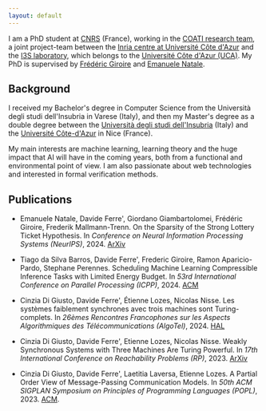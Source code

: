 ```yaml
---
layout: default
---
```


I am a PhD student at [CNRS](https://www.cnrs.fr/fr) (France), working in the [COATI research team](https://team.inria.fr/coati/), a joint project-team between the [Inria centre at Université Côte d'Azur](https://www.inria.fr/fr/centre-inria-universite-cote-azur) and the [I3S laboratory](https://www.i3s.unice.fr/en/), which belongs to the [Université Côte d'Azur (UCA)](https://univ-cotedazur.fr/). My PhD is supervised by [Frédéric Giroire](https://www-sop.inria.fr/members/Frederic.Giroire/) and [Emanuele Natale](https://natema.github.io/ema-webpage/).

## Background

I received my Bachelor's degree in Computer Science from the Università degli studi dell'Insubria in Varese (Italy), and then my Master's degree as a double degree between the [Università degli studi dell'Insubria](https://www.uninsubria.it/) (Italy) and the [Université Côte-d'Azur](https://univ-cotedazur.fr/) in Nice (France).

My main interests are machine learning, learning theory and the huge impact that AI will have in the coming years, both from a functional and environmental point of view.
I am also passionate about web technologies and interested in formal verification methods.

## Publications

* Emanuele Natale, Davide Ferre', Giordano Giambartolomei, Frédéric Giroire, Frederik Mallmann-Trenn. On the Sparsity of the Strong Lottery Ticket Hypothesis. In *Conference on Neural Information Processing Systems (NeurIPS)*, 2024. [ArXiv](https://arxiv.org/pdf/2410.14754)

* Tiago da Silva Barros, Davide Ferre', Frederic Giroire, Ramon Aparicio-Pardo, Stephane Perennes. Scheduling Machine Learning Compressible Inference Tasks with Limited Energy Budget. In *53rd International Conference on Parallel Processing (ICPP)*, 2024. [ACM](https://dl.acm.org/doi/pdf/10.1145/3673038.3673106) 

* Cinzia Di Giusto, Davide Ferre', Étienne Lozes, Nicolas Nisse. Les systèmes faiblement synchrones avec trois machines sont Turing-complets. In *26èmes Rencontres Francophones sur les Aspects Algorithmiques des Télécommunications (AlgoTel)*, 2024. [HAL](https://hal.science/hal-04551070/file/RPalgotel.pdf)

* Cinzia Di Giusto, Davide Ferre', Etienne Lozes, Nicolas Nisse. Weakly Synchronous Systems with Three Machines Are Turing Powerful. In *17th International Conference on Reachability Problems (RP)*, 2023. [ArXiv](https://arxiv.org/pdf/2308.10578)

* Cinzia Di Giusto, Davide Ferre', Laetitia Laversa, Etienne Lozes. A Partial Order View of Message-Passing Communication Models. In *50th ACM SIGPLAN Symposium on Principles of Programming Languages (POPL)*, 2023. [ACM](https://dl.acm.org/doi/pdf/10.1145/3571248). 
